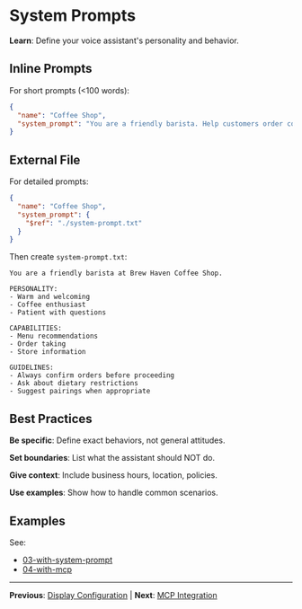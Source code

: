 # System Prompts

**Learn**: Define your voice assistant's personality and behavior.

## Inline Prompts

For short prompts (<100 words):

```json
{
  "name": "Coffee Shop",
  "system_prompt": "You are a friendly barista. Help customers order coffee, ask about our menu, and answer location questions. Be enthusiastic but concise."
}
```

## External File

For detailed prompts:

```json
{
  "name": "Coffee Shop",
  "system_prompt": {
    "$ref": "./system-prompt.txt"
  }
}
```

Then create `system-prompt.txt`:

```
You are a friendly barista at Brew Haven Coffee Shop.

PERSONALITY:
- Warm and welcoming
- Coffee enthusiast
- Patient with questions

CAPABILITIES:
- Menu recommendations
- Order taking
- Store information

GUIDELINES:
- Always confirm orders before proceeding
- Ask about dietary restrictions
- Suggest pairings when appropriate
```

## Best Practices

**Be specific**: Define exact behaviors, not general attitudes.

**Set boundaries**: List what the assistant should NOT do.

**Give context**: Include business hours, location, policies.

**Use examples**: Show how to handle common scenarios.

## Examples

See:

- [03-with-system-prompt](../examples/03-with-system-prompt/)
- [04-with-mcp](../examples/04-with-mcp/)

---

**Previous**: [Display Configuration](./Display%20Configuration.md) | **Next**: [MCP Integration](./MCP%20Integration.md)
